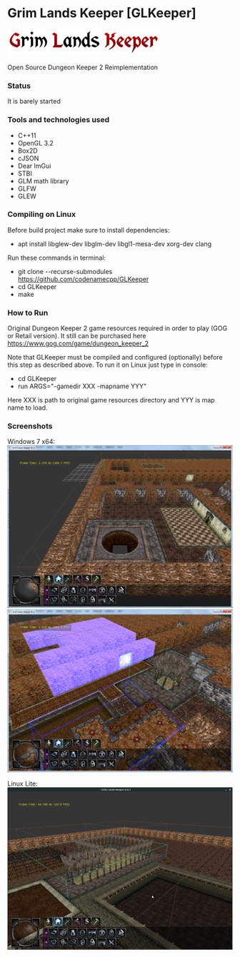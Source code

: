 # Grim Lands Keeper [GLKeeper]

![Alt text](/screenshots/logo.png?raw=true "Logo")


Open Source Dungeon Keeper 2 Reimplementation

### Status
It is barely started

### Tools and technologies used
* C++11
* OpenGL 3.2
* Box2D
* cJSON
* Dear ImGui
* STBI
* GLM math library
* GLFW
* GLEW

### Compiling on Linux

Before build project make sure to install dependencies:
* apt install libglew-dev libglm-dev libgl1-mesa-dev xorg-dev clang

Run these commands in terminal:
* git clone --recurse-submodules https://github.com/codenamecpp/GLKeeper
* cd GLKeeper
* make

### How to Run

Original Dungeon Keeper 2 game resources required in order to play (GOG or Retail version). It still can be purchased here https://www.gog.com/game/dungeon_keeper_2

Note that GLKeeper must be compiled and configured (optionally) before this step as described above.
To run it on Linux just type in console:
* cd GLKeeper
* run ARGS="-gamedir XXX -mapname YYY"

Here XXX is path to original game resources directory and YYY is map name to load.

### Screenshots

Windows 7 x64:
![Alt text](/screenshots/0_0_1.png?raw=true "Screenshot")
![Alt text](/screenshots/0_0_2.png?raw=true "Screenshot")

Linux Lite:
![Alt text](/screenshots/0_0_3_Linux.png?raw=true "Screenshot")

